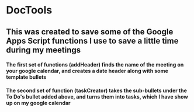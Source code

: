# DocTools

## This was created to save some of the Google Apps Script functions I use to save a little time during my meetings
#### The first set of functions (addHeader) finds the name of the meeting on your google calendar, and creates a date header along with some template bullets
#### The second set of function (taskCreator) takes the sub-bullets under the To Do's bullet added above, and turns them into tasks, which I have show up on my google calendar
